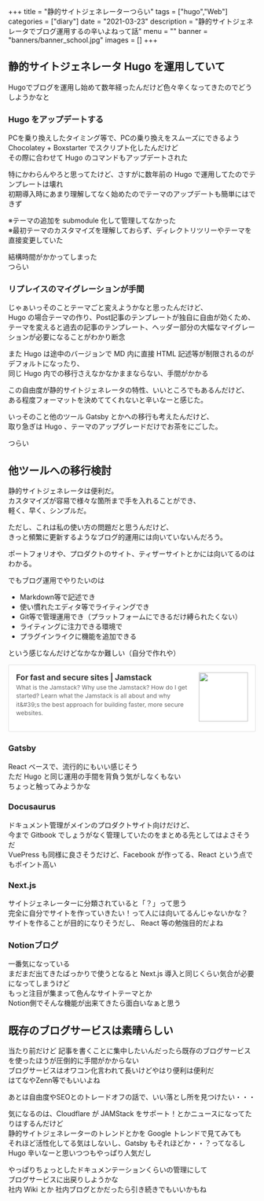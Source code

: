 +++
title = "静的サイトジェネレーターつらい"
tags = ["hugo","Web"]
categories = ["diary"]
date = "2021-03-23"
description = "静的サイトジェネレータでブログ運用するの辛いよねって話"
menu = ""
banner = "banners/banner_school.jpg"
images = []
+++

<!--more-->


## 静的サイトジェネレータ Hugo を運用していて
Hugoでブログを運用し始めて数年経ったんだけど色々辛くなってきたのでどうしようかなと  

### Hugo をアップデートする
PCを乗り換えしたタイミング等で、PCの乗り換えをスムーズにできるよう  
Chocolatey + Boxstarter でスクリプト化したんだけど  
その際に合わせて Hugo のコマンドもアップデートされた  

特にかわらんやろと思ってたけど、さすがに数年前の Hugo で運用してたのでテンプレートは壊れ  
初期導入時にあまり理解してなく始めたのでテーマのアップデートも簡単にはできず  

※テーマの追加を submodule 化して管理してなかった  
※最初テーマのカスタマイズを理解しておらず、ディレクトリツリーやテーマを直接変更していた  

結構時間がかかってしまった  
つらい  

### リプレイスのマイグレーションが手間  
じゃぁいっそのことテーマごと変えようかなと思ったんだけど、  
Hugo の場合テーマの作り、Post記事のテンプレートが独自に自由が効くため、  
テーマを変えると過去の記事のテンプレート、ヘッダー部分の大幅なマイグレーションが必要になることがわかり断念  

また Hugo は途中のバージョンで MD 内に直接 HTML 記述等が制限されるのがデフォルトになったり、  
同じ Hugo 内での移行さえなかなかままならない、手間がかかる  

この自由度が静的サイトジェネレータの特性、いいところでもあるんだけど、  
ある程度フォーマットを決めててくれないと辛いなーと感じた。  

いっそのこと他のツール Gatsby とかへの移行も考えたんだけど、  
取り急ぎは Hugo 、テーマのアップグレードだけでお茶をにごした。  

つらい  

## 他ツールへの移行検討
静的サイトジェネレータは便利だ。  
カスタマイズが容易で様々な箇所まで手を入れることができ、  
軽く、早く、シンプルだ。  

ただし、これは私の使い方の問題だと思うんだけど、  
きっと頻繁に更新するようなブログ的運用には向いていないんだろう。  

ポートフォリオや、プロダクトのサイト、ティザーサイトとかには向いてるのはわかる。  

でもブログ運用でやりたいのは  

* Markdown等で記述でき  
* 使い慣れたエディタ等でライティングでき  
* Git等で管理運用でき（プラットフォームにできるだけ縛られたくない）  
* ライティングに注力できる環境で  
* プラグインライクに機能を追加できる  

という感じなんだけどなかなか難しい（自分で作れや）  

<div class="blogcardfu" style="width:auto;max-width:9999px;border:1px solid #E0E0E0;border-radius:3px;margin:10px 0;padding:15px;line-height:1.4;text-align:left;background:#FFFFFF;"><a href="https://jamstack.org/" target="_blank" style="display:block;text-decoration:none;"><span class="blogcardfu-image" style="float:right;width:100px;padding:0 0 0 10px;margin:0 0 5px 5px;"><img src="https://images.weserv.nl/?w=100&url=ssl:www.jamstack.org/img/og/default-og-image.png" width="100" style="width:100%;height:auto;max-height:100px;min-width:0;border:0 none;margin:0;"></span><br style="display:none"><span class="blogcardfu-title" style="font-size:112.5%;font-weight:700;color:#333333;margin:0 0 5px 0;">For fast and secure sites | Jamstack</span><br><span class="blogcardfu-content" style="font-size:87.5%;font-weight:400;color:#666666;">What is the Jamstack? Why use the Jamstack? How do I get started? Learn what the Jamstack is all about and why it&amp;#39;s the best approach for building faster, more secure websites.</span><br><span style="clear:both;display:block;overflow:hidden;height:0;">&nbsp;</span></a></div>

### Gatsby
React ベースで、流行的にもいい感じそう  
ただ Hugo と同じ運用の手間を背負う気がしなくもない  
ちょっと触ってみようかな  

### Docusaurus
ドキュメント管理がメインのプロダクトサイト向けだけど、  
今まで Gitbook でしょうがなく管理していたのをまとめる先としてはよさそうだ  
VuePress も同様に良さそうだけど、Facebook が作ってる、React という点でもポイント高い  

### Next.js
サイトジェネレーターに分類されていると「？」って思う  
完全に自分でサイトを作っていきたい！って人には向いてるんじゃないかな？  
サイトを作ることが目的になりそうだし、 React 等の勉強目的だよね  

### Notionブログ
一番気になっている  
まだまだ出てきたばっかりで使うとなると Next.js 導入と同じくらい気合が必要になってしまうけど  
もっと注目が集まって色んなサイトテーマとか  
Notion側でそんな機能が出来てきたら面白いなぁと思う  

## 既存のブログサービスは素晴らしい
当たり前だけど 記事を書くことに集中したいんだったら既存のブログサービスを使ったほうが圧倒的に手間がかからない  
ブログサービスはオワコン化言われて長いけどやはり便利は便利だ  
はてなやZenn等でもいいよね  

あとは自由度やSEOとのトレードオフの話で、いい落とし所を見つけたい・・・

気になるのは、Cloudflare が JAMStack をサポート！とかニュースになってたりはするんだけど  
静的サイトジェネレーターのトレンドとかを Google トレンドで見てみても  
それほど活性化してる気はしないし、Gatsby もそれほどか・・？ってなるし  
Hugo 辛いなーと思いつつもやっぱり人気だし  

やっぱりちょっとしたドキュメンテーションくらいの管理にして  
ブログサービスに出戻りしようかな  
社内 Wiki とか 社内ブログとかだったら引き続きでもいいかもね  
